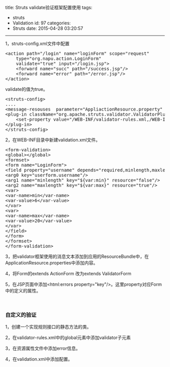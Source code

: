 title: Struts validate验证框架配置使用
tags:
  - struts
  - Validation
id: 97
categories:
  - Struts
date: 2015-04-28 03:20:57
---

1，struts-config.xml文件中配置
<pre>&lt;action path="/login" name="loginForm" scope="request"
    type="org.napu.action.LoginForm"
    validate="true" input="/login.jsp"&gt;
    &lt;forward name="succ" path="/success.jsp"/&gt;
    &lt;forward name="error" path="/error.jsp"/&gt;
&lt;/action&gt;</pre>
validate的值为true。
<pre>&lt;struts-config&gt;
....
&lt;message-resouses  parameter="AppliactionResource.property" /&gt;
&lt;plug-in className="org.apache.struts.validator.ValidatorPlugin"&gt;
    &lt;set-property value="/WEB-INF/validator-rules.xml,/WEB-INF/validation.xml" property="pathnames"&gt;
&lt;/plug-in&gt;
&lt;/struts-config&gt;</pre>
2，在WEB-INF目录中新建validation.xml文件。
<pre>&lt;form-validation&gt;
&lt;global&gt;&lt;/global&gt;
&lt;formset&gt;
&lt;form name="LoginForm"&gt;
&lt;field property="username" depends="required,minlength,maxlength"&gt;
&lt;arg0 key="userform.username"/&gt;
&lt;arg1 name="minlength" key="${var:min}" resource="false"/&gt;
&lt;arg2 name="maxlength" key="${var:max}" resource="true"/&gt;
&lt;var&gt;
&lt;var-name&gt;min&lt;/var-name&gt;
&lt;var-value&gt;6&lt;/var-value&gt;
&lt;/var&gt;
&lt;var&gt;
&lt;var-name&gt;max&lt;/var-name&gt;
&lt;var-value&gt;20&lt;/var-value&gt;
&lt;/var&gt; 
&lt;/field&gt;
&lt;/form&gt;
&lt;/formset&gt;
&lt;/form-validation&gt;</pre>
3，把validator框架使用的消息文本添加到应用的ResourceBundle中，在ApplicationResource.properties中添加内容。

4，将Form的extends ActionForm 改为extends ValidatorForm

5，在JSP页面中添加&lt;html:errors property="key"/&gt;。这里property对应Form中的定义的属性。

&nbsp;

### 自定义的验证

1，创建一个实现规则接口的静态方法的类。

2，在validator-rules.xml中的global元素中添加validator子元素

3，在资源属性文件中添加error信息。

4，在validation.xml中添加配置。